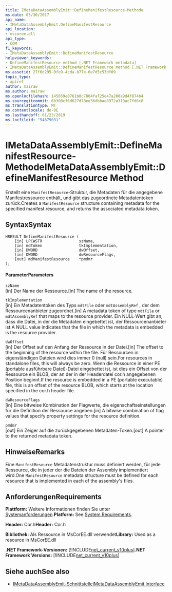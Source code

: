 ```yaml
---
title: IMetaDataAssemblyEmit::DefineManifestResource-Methode
ms.date: 03/30/2017
api_name:
- IMetaDataAssemblyEmit.DefineManifestResource
api_location:
- mscoree.dll
api_type:
- COM
f1_keywords:
- IMetaDataAssemblyEmit::DefineManifestResource
helpviewer_keywords:
- DefineManifestResource method [.NET Framework metadata]
- IMetaDataAssemblyEmit::DefineManifestResource method [.NET Framework metadata]
ms.assetid: 27f6d295-0fe9-4cda-b77e-6e7d5c53df09
topic_type:
- apiref
author: mairaw
ms.author: mairaw
ms.openlocfilehash: 145659e8761b8c7804faf25e47a280a9d4f874b4
ms.sourcegitcommit: 6b308cf6d627d78ee36dbbae8972a310ac7fd6c8
ms.translationtype: MT
ms.contentlocale: de-DE
ms.lasthandoff: 01/23/2019
ms.locfileid: "54679031"
---
```

# <a name="imetadataassemblyemitdefinemanifestresource-method"></a><span data-ttu-id="54751-102">IMetaDataAssemblyEmit::DefineManifestResource-Methode</span><span class="sxs-lookup"><span data-stu-id="54751-102">IMetaDataAssemblyEmit::DefineManifestResource Method</span></span>
<span data-ttu-id="54751-103">Erstellt eine `ManifestResource`-Struktur, die Metadaten für die angegebene Manifestressource enthält, und gibt das zugeordnete Metadatentoken zurück.</span><span class="sxs-lookup"><span data-stu-id="54751-103">Creates a `ManifestResource` structure containing metadata for the specified manifest resource, and returns the associated metadata token.</span></span>  
  
## <a name="syntax"></a><span data-ttu-id="54751-104">Syntax</span><span class="sxs-lookup"><span data-stu-id="54751-104">Syntax</span></span>  
  
```  
HRESULT DefineManifestResource (  
    [in] LPCWSTR                szName,   
    [in] mdToken                tkImplementation,   
    [in] DWORD                  dwOffset,   
    [in] DWORD                  dwResourceFlags,  
    [out] mdManifestResource    *pmdmr  
);  
```  
  
#### <a name="parameters"></a><span data-ttu-id="54751-105">Parameter</span><span class="sxs-lookup"><span data-stu-id="54751-105">Parameters</span></span>  
 `szName`  
 <span data-ttu-id="54751-106">[in] Der Name der Ressource.</span><span class="sxs-lookup"><span data-stu-id="54751-106">[in] The name of the resource.</span></span>  
  
 `tkImplementation`  
 <span data-ttu-id="54751-107">[in] Ein Metadatentoken des Typs `mdtFile` oder `mdtAssemblyRef` , der dem Ressourcenanbieter zugeordnet.</span><span class="sxs-lookup"><span data-stu-id="54751-107">[in] A metadata token of type `mdtFile` or `mdtAssemblyRef` that maps to the resource provider.</span></span> <span data-ttu-id="54751-108">Ein NULL-Wert gibt an, dass die Datei, in der die Metadaten eingebettet ist, der Ressourcenanbieter ist.</span><span class="sxs-lookup"><span data-stu-id="54751-108">A NULL value indicates that the file in which the metadata is embedded is the resource provider.</span></span>  
  
 `dwOffset`  
 <span data-ttu-id="54751-109">[in] Der Offset auf den Anfang der Ressource in der Datei.</span><span class="sxs-lookup"><span data-stu-id="54751-109">[in] The offset to the beginning of the resource within the file.</span></span> <span data-ttu-id="54751-110">Für Ressourcen in eigenständigen Dateien wird dies immer 0 (null) sein.</span><span class="sxs-lookup"><span data-stu-id="54751-110">For resources in standalone files, this will always be zero.</span></span> <span data-ttu-id="54751-111">Wenn die Ressource in einer PE (portable ausführbare Datei)-Datei eingebettet ist, ist dies ein Offset von der Ressource ein BLOB, der an der in der Headerdatei cor.h angegebenen Position beginnt.</span><span class="sxs-lookup"><span data-stu-id="54751-111">If the resource is embedded in a PE (portable executable) file, this is an offset of the resource BLOB, which starts at the location specified in the cor.h header file.</span></span>  
  
 `dwResourceFlags`  
 <span data-ttu-id="54751-112">[in] Eine bitweise Kombination der Flagwerte, die eigenschaftseinstellungen für die Definition der Ressource angeben.</span><span class="sxs-lookup"><span data-stu-id="54751-112">[in] A bitwise combination of flag values that specify property settings for the resource definition.</span></span>  
  
 `pmdmr`  
 <span data-ttu-id="54751-113">[out] Ein Zeiger auf die zurückgegebenen Metadaten-Token.</span><span class="sxs-lookup"><span data-stu-id="54751-113">[out] A pointer to the returned metadata token.</span></span>  
  
## <a name="remarks"></a><span data-ttu-id="54751-114">Hinweise</span><span class="sxs-lookup"><span data-stu-id="54751-114">Remarks</span></span>  
 <span data-ttu-id="54751-115">Eine `ManifestResource` Metadatenstruktur muss definiert werden, für jede Ressource, die in jeder der die Dateien der Assembly implementiert wird.</span><span class="sxs-lookup"><span data-stu-id="54751-115">One `ManifestResource` metadata structure must be defined for each resource that is implemented in each of the assembly's files.</span></span>  
  
## <a name="requirements"></a><span data-ttu-id="54751-116">Anforderungen</span><span class="sxs-lookup"><span data-stu-id="54751-116">Requirements</span></span>  
 <span data-ttu-id="54751-117">**Plattform:** Weitere Informationen finden Sie unter [Systemanforderungen](../../../../docs/framework/get-started/system-requirements.md).</span><span class="sxs-lookup"><span data-stu-id="54751-117">**Platform:** See [System Requirements](../../../../docs/framework/get-started/system-requirements.md).</span></span>  
  
 <span data-ttu-id="54751-118">**Header:** Cor.h</span><span class="sxs-lookup"><span data-stu-id="54751-118">**Header:** Cor.h</span></span>  
  
 <span data-ttu-id="54751-119">**Bibliothek:** Als Ressource in MsCorEE.dll verwendet</span><span class="sxs-lookup"><span data-stu-id="54751-119">**Library:** Used as a resource in MsCorEE.dll</span></span>  
  
 <span data-ttu-id="54751-120">**.NET Framework-Versionen:** [!INCLUDE[net_current_v10plus](../../../../includes/net-current-v10plus-md.md)]</span><span class="sxs-lookup"><span data-stu-id="54751-120">**.NET Framework Versions:** [!INCLUDE[net_current_v10plus](../../../../includes/net-current-v10plus-md.md)]</span></span>  
  
## <a name="see-also"></a><span data-ttu-id="54751-121">Siehe auch</span><span class="sxs-lookup"><span data-stu-id="54751-121">See also</span></span>
- [<span data-ttu-id="54751-122">IMetaDataAssemblyEmit-Schnittstelle</span><span class="sxs-lookup"><span data-stu-id="54751-122">IMetaDataAssemblyEmit Interface</span></span>](../../../../docs/framework/unmanaged-api/metadata/imetadataassemblyemit-interface.md)
